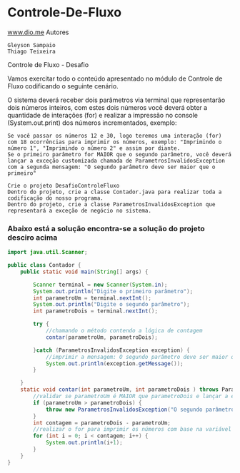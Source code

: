 # Controle-De-Fluxo
www.dio.me
Autores

    Gleyson Sampaio
    Thiago Teixeira

Controle de Fluxo - Desafio

Vamos exercitar todo o conteúdo apresentado no módulo de Controle de Fluxo codificando o seguinte cenário.

O sistema deverá receber dois parâmetros via terminal que representarão dois números inteiros, com estes dois números você deverá obter a quantidade de interações (for) e realizar a impressão no console (System.out.print) dos números incrementados, exemplo:

    Se você passar os números 12 e 30, logo teremos uma interação (for) com 18 ocorrências para imprimir os números, exemplo: "Imprimindo o número 1", "Imprimindo o número 2" e assim por diante.
    Se o primeiro parâmetro for MAIOR que o segundo parâmetro, você deverá lançar a exceção customizada chamada de ParametrosInvalidosException com a segunda mensagem: "O segundo parâmetro deve ser maior que o primeiro"

    Crie o projeto DesafioControleFluxo
    Dentro do projeto, crie a classe Contador.java para realizar toda a codificação do nosso programa.
    Dentro do projeto, crie a classe ParametrosInvalidosException que representará a exceção de negócio no sistema.
  
### Abaixo está a solução encontra-se a solução do projeto desciro acima

```java
import java.util.Scanner;

public class Contador {
    public static void main(String[] args) {

        Scanner terminal = new Scanner(System.in);
        System.out.println("Digite o primeiro parâmetro");
        int parametroUm = terminal.nextInt();
        System.out.println("Digite o segundo parâmetro");
        int parametroDois = terminal.nextInt();

        try {
            //chamando o método contendo a lógica de contagem
            contar(parametroUm, parametroDois);

        }catch (ParametrosInvalidosException exception) {
            //imprimir a mensagem: O segundo parâmetro deve ser maior que o primeiro
            System.out.println(exception.getMessage());
        }

    }
    static void contar(int parametroUm, int parametroDois ) throws ParametrosInvalidosException {
        //validar se parametroUm é MAIOR que parametroDois e lançar a exceção
        if (parametroUm > parametroDois) {
            throw new ParametrosInvalidosException("O segundo parâmetro deve ser maior que o primeiro");
        }
        int contagem = parametroDois - parametroUm;
        //realizar o for para imprimir os números com base na variável contagem
        for (int i = 0; i < contagem; i++) {
            System.out.println(i+1);
        }
    }
}
```
